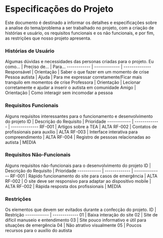 # Especificações do Projeto
Este documento é destinado a informar os detalhes e especificações sobre a analise do tema/problema a ser trabalhado no projeto, com a criação de histórias e usuário, os requisitos funcionais e os não funcionais, e por fim, as restrições que nosso projeto apresenta.
### Histórias de Usuário
Algumas dúvidas e necessidades das personas criadas para o projeto.
Eu como... | Preciso de... | Para...
------------ | ------------- | --------------
Responsável | Orientação | Saber o que fazer em um momento de crise
Pessoa autista | Ajuda | Para me expressar corretamente/Ficar mais tranquilo em momentos de crise
Professora | Orientação | Lecionar corretamente e ajudar a inserir o autista em comunidade
Amigo | Orientação | Como interagir sem incomodar a pessoa

### Requisitos Funcionais
Alguns requisitos interessantes para o funcionamento e desenvolvimento do projeto
ID | Descrição do Requisito | Prioridade
------------ | ------------- | --------------
RF-001 | Artigos sobre a TEA | ALTA
RF-002 | Contatos de profissionais para auxílio | ALTA
RF-003 | Interface interativa para compreendimento | ALTA
RF-004 | Registro de pessoas relacionadas ao autista | MEDIA

### Requisitos Não-Funcionais
Alguns requisitos não-funcionais para o desenvolvimento do projeto
ID | Descrição do Requisito | Prioridade
------------ | ------------- | --------------
RF-001 | Rápido funcionamento do site para casos de emergência | ALTA
RF-002 | O site deve ser responsivo para adaptar ao dispositivo mobile | ALTA
RF-002 | Rápida resposta dos profissionais | MEDIA

### Restrições
Os elementos que devem ser evitados durante a confecção do projeto.
ID | Restrição
------------ | ------------- 
01 | Baixa interação do site
02 | Site de difícil manuseio e entendimento
03 | Site pouco informativo e útil para situações de emergência
04 | Não atrativo visualmente
05 | Poucos recursos para o auxílio do autista
